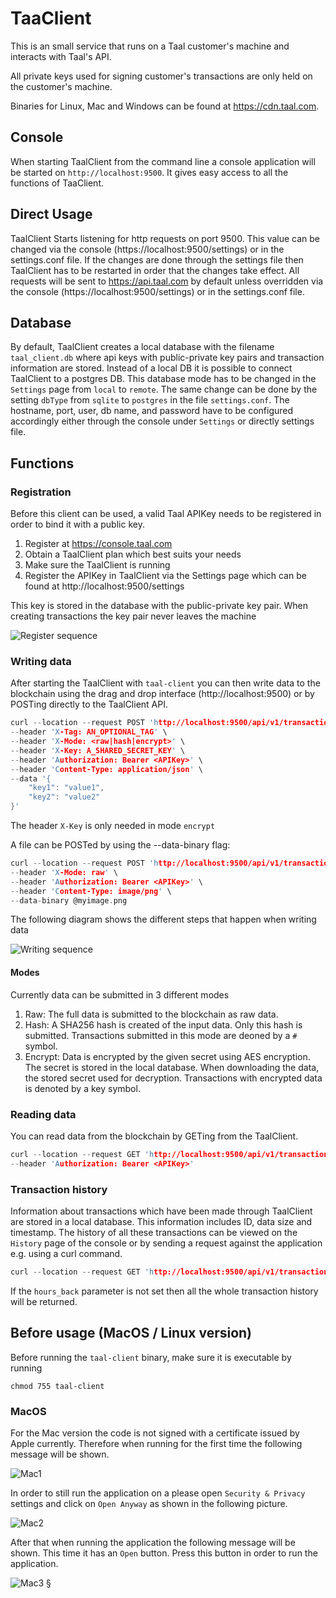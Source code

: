 # TaaClient

This is an small service that runs on a Taal customer's machine and interacts with Taal's API.

All private keys used for signing customer's transactions are only held on the customer's machine.

Binaries for Linux, Mac and Windows can be found at https://cdn.taal.com.

## Console

When starting TaalClient from the command line a console application will be started on `http://localhost:9500`. It gives easy access to all the functions of TaaClient.

## Direct Usage

TaalClient Starts listening for http requests on port 9500. This value can be changed via the console (https://localhost:9500/settings) or in the settings.conf file. If the changes are done through the settings file then TaalClient has to be restarted in order that the changes take effect.
All requests will be sent to https://api.taal.com by default unless overridden via the console (https://localhost:9500/settings) or in the settings.conf file.

## Database

By default, TaalClient creates a local database with the filename `taal_client.db` where api keys with public-private key pairs and transaction information are stored. Instead of a local DB it is possible to connect TaalClient to a postgres DB. This database mode has to be changed in the `Settings` page from `local` to `remote`. The same change can be done by the setting `dbType` from `sqlite` to `postgres` in the file `settings.conf`. The hostname, port, user, db name, and password have to be configured accordingly either through the console under `Settings` or directly settings file.

## Functions

### Registration

Before this client can be used, a valid Taal APIKey needs to be registered in order to bind it with a public key.

1. Register at https://console.taal.com
2. Obtain a TaalClient plan which best suits your needs
3. Make sure the TaalClient is running
4. Register the APIKey in TaalClient via the Settings page which can be found at http://localhost:9500/settings

This key is stored in the database with the public-private key pair. When creating transactions the key pair never leaves the machine

![Register sequence](https://github.com/TAAL-GmbH/taal-client/blob/master/assets/register.png)


### Writing data

After starting the TaalClient with ```taal-client``` you can then write data to the blockchain using the drag and drop interface (http://localhost:9500) or by POSTing directly to the TaalClient API.

```c
curl --location --request POST 'http://localhost:9500/api/v1/transactions' \
--header 'X-Tag: AN_OPTIONAL_TAG' \
--header 'X-Mode: <raw|hash|encrypt>' \
--header 'X-Key: A_SHARED_SECRET_KEY' \  
--header 'Authorization: Bearer <APIKey>' \
--header 'Content-Type: application/json' \
--data '{
    "key1": "value1",
    "key2": "value2"
}'
```
The header `X-Key` is only needed in mode `encrypt`

A file can be POSTed by using the --data-binary flag:

```c
curl --location --request POST 'http://localhost:9500/api/v1/transactions' \
--header 'X-Mode: raw' \
--header 'Authorization: Bearer <APIKey>' \
--header 'Content-Type: image/png' \
--data-binary @myimage.png
```
The following diagram shows the different steps that happen when writing data

![Writing sequence](https://github.com/TAAL-GmbH/taal-client/blob/master/assets/write.png)

#### Modes

Currently data can be submitted in 3 different modes
1. Raw: The full data is submitted to the blockchain as raw data.
2. Hash: A SHA256 hash is created of the input data. Only this hash is submitted. Transactions submitted in this mode are deoned by a `#` symbol.
3. Encrypt: Data is encrypted by the given secret using AES encryption. The secret is stored in the local database. When downloading the data, the stored secret used for decryption. Transactions with encrypted data is denoted by a key symbol.

### Reading data

You can read data from the blockchain by GETing from the TaalClient.

```c
curl --location --request GET 'http://localhost:9500/api/v1/transactions/<txid>' \
--header 'Authorization: Bearer <APIKey>'
```

### Transaction history

Information about transactions which have been made through TaalClient are stored in a local database. This information includes ID, data size and timestamp. The history of all these transactions can be viewed on the `History` page of the console or by sending a request against the application e.g. using a curl command.

```c
curl --location --request GET 'http://localhost:9500/api/v1/transactions/?hours_back=24'
```

If the `hours_back` parameter is not set then all the whole transaction history will be returned.


## Before usage (MacOS / Linux version)
Before running the `taal-client` binary, make sure it is executable by running

```
chmod 755 taal-client
```

### MacOS

For the Mac version the code is not signed with a certificate issued by Apple currently. Therefore when running for the first time the following message will be shown.

![Mac1](https://github.com/TAAL-GmbH/taal-client/blob/master/assets/mac1.png)

In order to still run the application on a please open `Security & Privacy` settings and click on `Open Anyway` as shown in the following picture.

![Mac2](https://github.com/TAAL-GmbH/taal-client/blob/master/assets/mac2.png)

After that when running the application the following message will be shown. This time it has an `Open` button. Press this button in order to run the application.

![Mac3](https://github.com/TAAL-GmbH/taal-client/blob/master/assets/mac3.png)
§